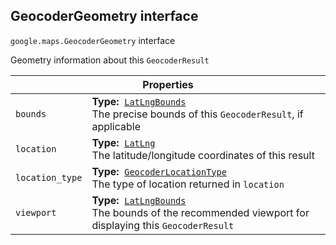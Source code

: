 <h2 id="GeocoderGeometry"> GeocoderGeometry interface </h2><p>
<code><span itemprop="path">google.maps</span>.<span itemprop="name">GeocoderGeometry</span></code>
interface
</p><p>Geometry information about this <code>GeocoderResult</code></p><div class="devsite-table-wrapper"><table class="properties responsive" summary="interface GeocoderGeometry - Properties">
<thead>
<tr><th colspan="2">Properties</th>
</tr></thead>
<tbody>
<tr id="GeocoderGeometry.bounds">
<td><code><span>bounds</span></code></td>
<td><div><strong>Type:</strong>&nbsp; <code><a href="https://github.com/amenadiel/google-maps-documentation/blob/master/docs/LatLngBounds.md">LatLngBounds</a></code></div>
<div class="desc">The precise bounds of this <code>GeocoderResult</code>, if applicable</div></td>
</tr>
<tr id="GeocoderGeometry.location">
<td><code><span>location</span></code></td>
<td><div><strong>Type:</strong>&nbsp; <code><a href="https://github.com/amenadiel/google-maps-documentation/blob/master/docs/LatLng.md">LatLng</a></code></div>
<div class="desc">The latitude/longitude coordinates of this result</div></td>
</tr>
<tr id="GeocoderGeometry.location_type">
<td><code><span>location_type</span></code></td>
<td><div><strong>Type:</strong>&nbsp; <code><a href="https://github.com/amenadiel/google-maps-documentation/blob/master/docs/GeocoderLocationType.md">GeocoderLocationType</a></code></div>
<div class="desc">The type of location returned in <code>location</code></div></td>
</tr>
<tr id="GeocoderGeometry.viewport">
<td><code><span>viewport</span></code></td>
<td><div><strong>Type:</strong>&nbsp; <code><a href="https://github.com/amenadiel/google-maps-documentation/blob/master/docs/LatLngBounds.md">LatLngBounds</a></code></div>
<div class="desc">The bounds of the recommended viewport for displaying this <code>GeocoderResult</code></div></td>
</tr>
</tbody>
</table></div>